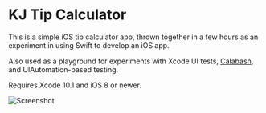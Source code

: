 KJ Tip Calculator
=================

This is a simple iOS tip calculator app, thrown together in a few hours as an experiment in using Swift to develop an iOS app.

Also used as a playground for experiments with Xcode UI tests, [Calabash](http://calaba.sh), and UIAutomation-based testing.

Requires Xcode 10.1 and iOS 8 or newer.

![Screenshot](KJTipCalculatorScreenshot.png)
